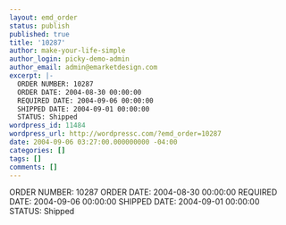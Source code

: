 ```yaml
---
layout: emd_order
status: publish
published: true
title: '10287'
author: make-your-life-simple
author_login: picky-demo-admin
author_email: admin@emarketdesign.com
excerpt: |-
  ORDER NUMBER: 10287
  ORDER DATE: 2004-08-30 00:00:00
  REQUIRED DATE: 2004-09-06 00:00:00
  SHIPPED DATE: 2004-09-01 00:00:00
  STATUS: Shipped
wordpress_id: 11484
wordpress_url: http://wordpressc.com/?emd_order=10287
date: 2004-09-06 03:27:00.000000000 -04:00
categories: []
tags: []
comments: []
---
```

ORDER NUMBER: 10287
ORDER DATE: 2004-08-30 00:00:00
REQUIRED DATE: 2004-09-06 00:00:00
SHIPPED DATE: 2004-09-01 00:00:00
STATUS: Shipped
